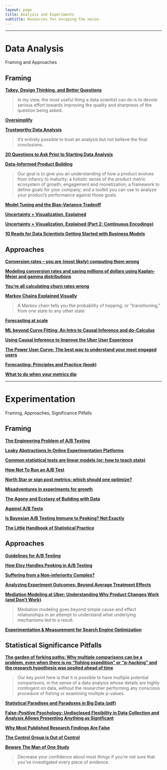 ```yaml
---
layout: page
title: Analysis and Experiments
subtitle: Resources for escaping the noise.
---
```


---

# Data Analysis
Framing and Approaches

## Framing

[**Tukey, Design Thinking, and Better Questions**](https://simplystatistics.org/2019/04/17/tukey-design-thinking-and-better-questions/)

> In my view, the most useful thing a data scientist can do is to devote serious effort towards improving the quality and sharpness of the question being asked.

[**Oversimplify**](http://brohrer.github.io/oversimplify.html)

[**Trustworthy Data Analysis**](https://simplystatistics.org/2018/06/04/trustworthy-data-analysis/)

> It’s entirely possible to trust an analysis but not believe the final conclusions.

[**20 Questions to Ask Prior to Starting Data Analysis**](https://towardsdatascience.com/20-questions-to-ask-prior-to-starting-data-analysis-6ec11d6a504b)

[**Data-Informed Product Building**](https://medium.com/sequoia-capital/data-informed-product-building-1e509a5c4112)

> Our goal is to give you an understanding of how a product evolves from infancy to maturity; a holistic sense of the product metric ecosystem of growth, engagement and monetization; a framework to define goals for your company; and a toolkit you can use to analyze your product’s performance against those goals.

[**Model Tuning and the Bias-Variance Tradeoff**](http://www.r2d3.us/visual-intro-to-machine-learning-part-2/)

[**Uncertainty + Visualization, Explained**](https://medium.com/multiple-views-visualization-research-explained/uncertainty-visualization-explained-67e7a73f031b)

[**Uncertainty + Visualization, Explained (Part 2: Continuous Encodings)**](https://medium.com/multiple-views-visualization-research-explained/uncertainty-visualization-explained-part-2-continuous-encodings-967a7f7c38d0)

[**10 Reads for Data Scientists Getting Started with Business Models**](https://towardsdatascience.com/10-reads-for-data-scientists-getting-started-with-business-models-78e6a224fd66)

## Approaches

[**Conversion rates – you are (most likely) computing them wrong**](https://erikbern.com/2017/05/23/conversion-rates-you-are-most-likely-computing-them-wrong.html)

[**Modeling conversion rates and saving millions of dollars using Kaplan-Meier and gamma distributions**](https://better.engineering/2019/07/29/modeling-conversion-rates-and-saving-millions-of-dollars-using-kaplan-meier-and-gamma-distributions/)

[**You’re all calculating churn rates wrong**](https://medium.com/swlh/youre-all-calculating-churn-rates-wrong-cbab072cd992)

[**Markov Chains Explained Visually**](http://setosa.io/ev/markov-chains/)

> A Markov chain tells you the probability of hopping, or "transitioning," from one state to any other state

[**Forecasting at scale**](https://peerj.com/preprints/3190/)

[**ML beyond Curve Fitting: An Intro to Causal Inference and do-Calculus**](https://www.inference.vc/untitled/)

[**Using Causal Inference to Improve the Uber User Experience**](https://eng.uber.com/causal-inference-at-uber/)

[**The Power User Curve: The best way to understand your most engaged users**](https://andrewchen.co/power-user-curve/)

[**Forecasting: Principles and Practice (book)**](https://otexts.com/fpp2/)

[**What to do when your metrics dip**](https://productlessons.substack.com/p/what-to-do-when-your-metrics-dip?s=r)

---

# Experimentation

Framing, Approaches, Significance Pitfalls

## Framing

[**The Engineering Problem of A/B Testing**](https://levelup.gitconnected.com/the-engineering-problem-of-a-b-testing-ac1adfd492a8)

[**Leaky Abstractions In Online Experimentation Platforms**](https://booking.ai/leaky-abstractions-in-online-experimentation-platforms-ae4cf05013f9)

[**Common statistical tests are linear models (or: how to teach stats)**](https://lindeloev.github.io/tests-as-linear/)

[**How Not To Run an A/B Test**](http://www.evanmiller.org/how-not-to-run-an-ab-test.html)

[**North Star or sign post metrics: which should one optimize?**](https://medium.com/@leapingllamas/north-star-or-sign-post-metrics-which-should-one-optimize-24bcc9c05bfb)

[**Misadventures in experiments for growth**](http://www.unofficialgoogledatascience.com/2019/04/misadventures-in-experiments-for-growth.html)

[**The Agony and Ecstasy of Building with Data**](https://medium.com/the-year-of-the-looking-glass/the-agony-and-ecstasy-of-building-with-data-56215764d67c)

[**Against A/B Tests**](https://locallyoptimistic.com/post/against-a-b-tests/)

[**Is Bayesian A/B Testing Immune to Peeking? Not Exactly**](http://varianceexplained.org/r/bayesian-ab-testing/)

[**The Little Handbook of Statistical Practice**](http://www.jerrydallal.com/LHSP/LHSP.htm)

## Approaches

[**Guidelines for A/B Testing**](https://hookedondata.org/guidelines-for-ab-testing/)

[**How Etsy Handles Peeking in A/B Testing**](https://codeascraft.com/2018/10/03/how-etsy-handles-peeking-in-a-b-testing/)

[**Suffering from a Non-inferiority Complex?**](https://multithreaded.stitchfix.com/blog/2019/05/06/noninferiority/)

[**Analyzing Experiment Outcomes: Beyond Average Treatment Effects**](https://eng.uber.com/analyzing-experiment-outcomes/)

[**Mediation Modeling at Uber: Understanding Why Product Changes Work (and Don’t Work)**](https://eng.uber.com/mediation-modeling/)

> Mediation modeling goes beyond simple cause and effect relationships in an attempt to understand what underlying mechanisms led to a result.

[**Experimentation & Measurement for Search Engine Optimization**](https://medium.com/airbnb-engineering/experimentation-measurement-for-search-engine-optimization-b64136629760)

## Statistical Significance Pitfalls

[**The garden of forking paths: Why multiple comparisons can be a problem, even when there is no “fishing expedition” or “p-hacking” and the research hypothesis was posited ahead of time**](http://www.stat.columbia.edu/~gelman/research/unpublished/p_hacking.pdf)

> Our key point here is that it is possible to have multiple potential comparisons, in the sense of a data analysis whose details are highly contingent on data, without the researcher performing any conscious procedure of fishing or examining multiple p-values.

[**Statistical Paradises and Paradoxes in Big Data (pdf)**](https://statistics.fas.harvard.edu/files/statistics-2/files/statistical_paradises_and_paradoxes.pdf)

[**False-Positive Psychology: Undisclosed Flexibility in Data Collection and Analysis Allows Presenting Anything as Significant**](https://journals.sagepub.com/doi/full/10.1177/0956797611417632?url_ver=Z39.88-2003&rfr_id=ori%3Arid%3Acrossref.org&rfr_dat=cr_pub%3Dpubmed)

[**Why Most Published Research Findings Are False**](https://journals.plos.org/plosmedicine/article?id=10.1371/journal.pmed.0020124)

[**The Control Group is Out of Control**](https://slatestarcodex.com/2014/04/28/the-control-group-is-out-of-control/)

[**Beware The Man of One Study**](https://slatestarcodex.com/2014/12/12/beware-the-man-of-one-study/)

> Decrease your confidence about most things if you’re not sure that you’ve investigated every piece of evidence.
